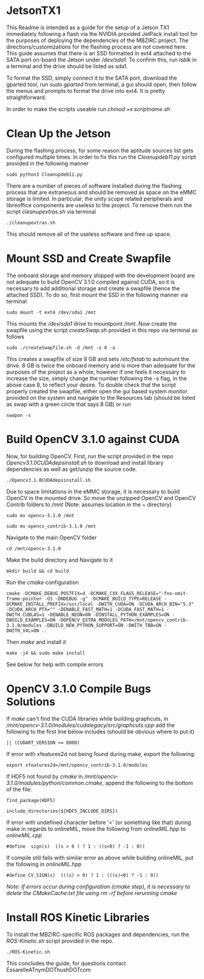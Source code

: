 # JetsonTX1
This Readme is intended as a guide for the setup of a Jetson TX1 immediately following a flash via the NVIDIA provided JetPack install tool for the purposes of deploying the dependencies of the MBZIRC project. The directions/customizations for the flashing process are not covered here. This guide assumes that there is an SSD formatted in ext4 attached to the SATA port on-board the Jetson under */dev/sda1*. To confirm this, run *lsblk* in a terminal and the drive should be listed as sda1.

To format the SSD, simply connect it to the SATA port, download the gparted tool, run *sudo gparted* from terminal, a gui should open, then follow the menus and prompts to format the drive into ext4. It is pretty straightforward. 

In order to make the scripts useable run *chmod +x scriptname.sh*

# Clean Up the Jetson
During the flashing process, for some reason the aptitude sources list gets configured multiple times. In order to fix this run the *Cleanupdeb11.py* script provided in the following manner

    sudo python3 Cleanupdeb11.py

There are a number of pieces of software installed during the flashing process that are extraneous and should be removed as space on the eMMC storage is limited. In particular, the unity scope related peripherals and libreoffice components are useless to the project. To remove them run the script *cleanupextras.sh* via terminal

    ./cleanupextras.sh

This should remove all of the useless software and free up space.

# Mount SSD and Create Swapfile
The onboard storage and memory shipped with the development board are not adequate to build OpenCV 3.1.0 compiled against CUDA, so it is necessary to add additional storage and create a swapfile (hence the attached SSD). To do so, first mount the SSD in the following manner via terminal

    sudo mount -t ext4 /dev/sda1 /mnt

This mounts the */dev/sda1* drive to mountpoint */mnt*. 
Now create the swapfile using the script *createSwap.sh* provided in this repo via terminal as follows

    sudo ./createSwapfile.sh -d /mnt -s 8 -a

This creates a swapfile of size 8 GB and sets */etc/fstab* to automount the drive. 8 GB is twice the onboard memory and is more than adequate for the purposes of the project as a whole, however if one feels it necessary to increase the size, simply change the number following the -s flag, in the above case 8, to reflect your desire. To double check that the script properly created the swapfile, either open the gui based system monitor provided on the system and navigate to the Resources tab (should be listed as swap with a green circle that says 8 GB) or run

    swapon -s

# Build OpenCV 3.1.0 against CUDA
Now, for building OpenCV. First, run the script provided in the repo *Opencv3.1.0CUDAdepsinstall.sh* to download and install library dependencies as well as get/unzip the source code.

    ./Opencv3.1.0CUDAdepsinstall.sh

Due to space limitations in the eMMC storage, it is necessary to build OpenCV in the mounted drive. So move the unzipped OpenCV and OpenCV Contrib folders to */mnt* (Note: assumes location in the ~ directory)

    sudo mv opencv-3.1.0 /mnt

    sudo mv opencv_contrib-3.1.0 /mnt

Navigate to the main OpenCV folder 

    cd /mnt/opencv-3.1.0
    
Make the build directory and Navigate to it

    mkdir build && cd build
    
Run the *cmake* configuration

    cmake -DCMAKE_DEBUG_POSTFIX=d -DCMAKE_CXX_FLAGS_RELEASE="-fno-omit-frame-pointer -O3 -DNDEBUG -g" -DCMAKE_BUILD_TYPE=RELEASE -DCMAKE_INSTALL_PREFIX=/usr/local -DWITH_CUDA=ON -DCUDA_ARCH_BIN="5.3" -DCUDA_ARCH_PTX="" -DENABLE_FAST_MATH=1 -DCUDA_FAST_MATH=1 -DWITH_CUBLAS=1 -DENABLE_NEON=ON -DINSTALL_PYTHON_EXAMPLES=ON -DBUILD_EXAMPLES=ON -DOPENCV_EXTRA_MODULES_PATH=/mnt/opencv_contrib-3.1.0/modules -DBUILD_NEW_PYTHON_SUPPORT=ON -DWITH_TBB=ON -DWITH_V4L=ON ..

Then *make* and install it

    make -j4 && sudo make install

See below for help with compile errors

# OpenCV 3.1.0 Compile Bugs Solutions 
If *make* can't find the CUDA libraries while building graphcuts, in */mnt/opencv-3.1.0/modules/cudalegacy/src/graphcuts.cpp* add the following to the first line below includes (should be obvious where to put it)

    || (CUDART_VERSION >= 8000) 

If error with xfeatures2d not being found during make, export the following:

    export xfeatures2d=/mnt/opencv_contrib-3.1.0/modules

If HDF5 not found by *cmake* in */mnt/opencv-3.1.0/modules/python/common.cmake*, append the following to the bottom of the file:

    find_package(HDF5)
 
    include_directories(${HDF5_INCLUDE_DIRS})


If error with undefined character before '<' (or something like that) during make in regards to onlineMIL, move the following from *onlineMIL.hpp* to *onlineMIL.cpp*   

    #define  sign(s)  ((s > 0 ) ? 1 : ((s<0) ? -1 : 0))

If compile still fails with similar error as above while building onlineMIL, put the following in *onlineMIL.hpp* 

    #define CV_SIGN(s)  (((s) > 0) ? 1 : (((s)<0) ? -1 : 0)) 

_Note: If errors occur during configuration (cmake step), it is necessary to delete the CMakeCache.txt file using rm -rf before rerunning cmake_ 

# Install ROS Kinetic Libraries
To install the MBZIRC-specific ROS packages and dependencies, run the *ROS-Kinetic.sh* script provided in the repo.

    ./ROS-Kinetic.sh

This concludes the guide, for questions contact EssarelleATnymDOThushDOTcom 
